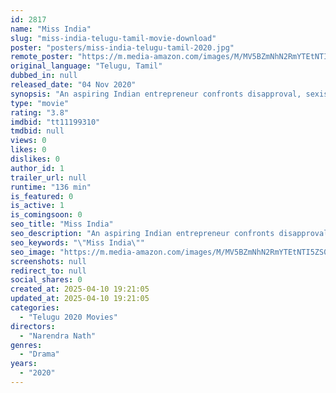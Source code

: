```yaml
---
id: 2817
name: "Miss India"
slug: "miss-india-telugu-tamil-movie-download"
poster: "posters/miss-india-telugu-tamil-2020.jpg"
remote_poster: "https://m.media-amazon.com/images/M/MV5BZmNhN2RmYTEtNTI5ZS00OGQ0LTk0NzktZDMwODFhNmViNzY0XkEyXkFqcGc@._V1_SX300.jpg"
original_language: "Telugu, Tamil"
dubbed_in: null
released_date: "04 Nov 2020"
synopsis: "An aspiring Indian entrepreneur confronts disapproval, sexism and rivalry as she draws from culture to start a tea business."
type: "movie"
rating: "3.8"
imdbid: "tt11199310"
tmdbid: null
views: 0
likes: 0
dislikes: 0
author_id: 1
trailer_url: null
runtime: "136 min"
is_featured: 0
is_active: 1
is_comingsoon: 0
seo_title: "Miss India"
seo_description: "An aspiring Indian entrepreneur confronts disapproval, sexism and rivalry as she draws from culture to start a tea business."
seo_keywords: "\"Miss India\""
seo_image: "https://m.media-amazon.com/images/M/MV5BZmNhN2RmYTEtNTI5ZS00OGQ0LTk0NzktZDMwODFhNmViNzY0XkEyXkFqcGc@._V1_SX300.jpg"
screenshots: null
redirect_to: null
social_shares: 0
created_at: 2025-04-10 19:21:05
updated_at: 2025-04-10 19:21:05
categories:
  - "Telugu 2020 Movies"
directors:
  - "Narendra Nath"
genres:
  - "Drama"
years:
  - "2020"
---
```

